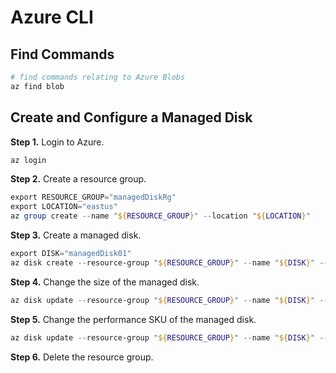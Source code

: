# Azure CLI

## Find Commands
```bash
# find commands relating to Azure Blobs
az find blob
```

## Create and Configure a Managed Disk
**Step 1.** Login to Azure. 
```bash
az login
```

**Step 2.** Create a resource group. 
```powershell
export RESOURCE_GROUP="managedDiskRg"
export LOCATION="eastus"
az group create --name "${RESOURCE_GROUP}" --location "${LOCATION}"
```

**Step 3.** Create a managed disk. 
```powershell
export DISK="managedDisk01"
az disk create --resource-group "${RESOURCE_GROUP}" --name "${DISK}" --sku "Standard_LRS" --size-gb 32
```

**Step 4.** Change the size of the managed disk. 
```powershell
az disk update --resource-group "${RESOURCE_GROUP}" --name "${DISK}" --size-gb 64
```

**Step 5.** Change the performance SKU of the managed disk. 
```powershell
az disk update --resource-group "${RESOURCE_GROUP}" --name "${DISK}" --sku "Premium_LRS"
```

**Step 6.** Delete the resource group. 